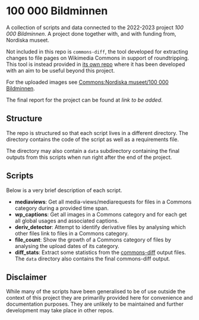 # 100 000 Bildminnen

A collection of scripts and data connected to the 2022-2023 project *100 000 Bildminnen*. A project done together with, and with funding from, Nordiska museet.

Not included in this repo is `commons-diff`, the tool developed for extracting changes to file pages on Wikimedia Commons in support of roundtripping. This tool is instead provided in [its own repo](https://github.com/Wikimedia-Sverige/commons-diff/) where it has been developed with an aim to be useful beyond this project.

For the uploaded images see [Commons:Nordiska museet/100 000 Bildminnen](https://commons.wikimedia.org/wiki/Commons:Nordiska_museet/100_000_Bildminnen).

The final report for the project can be found at *link to be added*.

## Structure

The repo is structured so that each script lives in a different directory. The directory contains the code of the script as well as a requirements file.

The directory may also contain a `data` subdirectory containing the final outputs from this scripts when run right after the end of the project.

## Scripts

Below is a very brief description of each script.

* **mediaviews**: Get all media-views/mediarequests for files in a Commons category during a provided time span.
* **wp_captions**: Get all images in a Commons category and for each get all global usages and associated captions.
* **deriv_detector**: Attempt to identify derivative files by analysing which other files link to files in a Commons category.
* **file_count**: Show the growth of a Commons category of files by analysing the upload dates of its category.
* **diff_stats**: Extract some statistics from the [commons-diff](https://github.com/Wikimedia-Sverige/commons-diff/) output files. The `data` directory also contains the final commons-diff output.

## Disclaimer

While many of the scripts have been generalised to be of use outside the context of this project they are primarilly provided here for convenience and documentation purposes. They are unlikely to be maintained and further development may take place in other repos.

